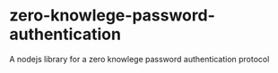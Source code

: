 # zero-knowlege-password-authentication
A nodejs library for a zero knowlege password authentication protocol
